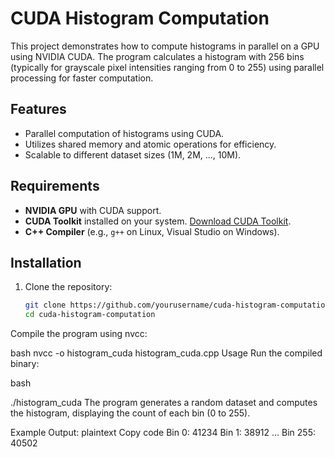 # CUDA Histogram Computation

This project demonstrates how to compute histograms in parallel on a GPU using NVIDIA CUDA. The program calculates a histogram with 256 bins (typically for grayscale pixel intensities ranging from 0 to 255) using parallel processing for faster computation.

## Features

- Parallel computation of histograms using CUDA.
- Utilizes shared memory and atomic operations for efficiency.
- Scalable to different dataset sizes (1M, 2M, ..., 10M).

## Requirements

- **NVIDIA GPU** with CUDA support.
- **CUDA Toolkit** installed on your system. [Download CUDA Toolkit](https://developer.nvidia.com/cuda-downloads).
- **C++ Compiler** (e.g., `g++` on Linux, Visual Studio on Windows).

## Installation

1. Clone the repository:

   ```bash
   git clone https://github.com/yourusername/cuda-histogram-computation.git
   cd cuda-histogram-computation

Compile the program using nvcc:

bash
nvcc -o histogram_cuda histogram_cuda.cpp
Usage
Run the compiled binary:

bash

./histogram_cuda
The program generates a random dataset and computes the histogram, displaying the count of each bin (0 to 255).

Example Output:
plaintext
Copy code
Bin 0: 41234
Bin 1: 38912
...
Bin 255: 40502
